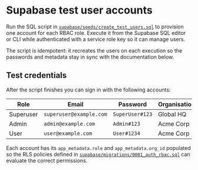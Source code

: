 # Supabase test user accounts

Run the SQL script in [`supabase/seeds/create_test_users.sql`](../supabase/seeds/create_test_users.sql) to provision one account for each RBAC role. Execute it from the Supabase SQL editor or CLI while authenticated with a service role key so it can manage users.

The script is idempotent: it recreates the users on each execution so the passwords and metadata stay in sync with the documentation below.

## Test credentials

After the script finishes you can sign in with the following accounts:

| Role       | Email                    | Password        | Organisation |
|------------|--------------------------|-----------------|--------------|
| Superuser  | `superuser@example.com` | `SuperUser#123` | Global HQ    |
| Admin      | `admin@example.com`     | `Admin#123`     | Acme Corp    |
| User       | `user@example.com`      | `User#1234`     | Acme Corp    |

Each account has its `app_metadata.role` and `app_metadata.org_id` populated so the RLS policies defined in [`supabase/migrations/0001_auth_rbac.sql`](../supabase/migrations/0001_auth_rbac.sql) can evaluate the correct permissions.
